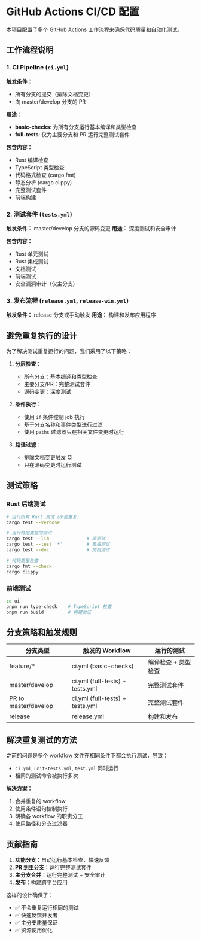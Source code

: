 # GitHub Actions CI/CD 配置

本项目配置了多个 GitHub Actions 工作流程来确保代码质量和自动化测试。

## 工作流程说明

### 1. CI Pipeline (`ci.yml`)
**触发条件：** 
- 所有分支的提交（排除文档变更）
- 向 master/develop 分支的 PR

**用途：** 
- **basic-checks**: 为所有分支运行基本编译和类型检查
- **full-tests**: 仅为主要分支和 PR 运行完整测试套件

**包含内容：**
- Rust 编译检查
- TypeScript 类型检查  
- 代码格式检查 (cargo fmt)
- 静态分析 (cargo clippy)
- 完整测试套件
- 前端构建

### 2. 测试套件 (`tests.yml`)
**触发条件：** master/develop 分支的源码变更
**用途：** 深度测试和安全审计

**包含内容：**
- Rust 单元测试
- Rust 集成测试
- 文档测试
- 前端测试
- 安全漏洞审计（仅主分支）

### 3. 发布流程 (`release.yml`, `release-win.yml`)
**触发条件：** release 分支或手动触发
**用途：** 构建和发布应用程序

## 避免重复执行的设计

为了解决测试重复运行的问题，我们采用了以下策略：

1. **分层检查**：
   - 所有分支：基本编译和类型检查
   - 主要分支/PR：完整测试套件
   - 源码变更：深度测试

2. **条件执行**：
   - 使用 `if` 条件控制 job 执行
   - 基于分支名称和事件类型进行过滤
   - 使用 `paths` 过滤器只在相关文件变更时运行

3. **路径过滤**：
   - 排除文档变更触发 CI
   - 只在源码变更时运行测试

## 测试策略

### Rust 后端测试
```bash
# 运行所有 Rust 测试（不会重复）
cargo test --verbose

# 运行特定类型的测试
cargo test --lib              # 库测试
cargo test --test '*'         # 集成测试  
cargo test --doc              # 文档测试

# 代码质量检查
cargo fmt --check
cargo clippy
```

### 前端测试
```bash
cd ui
pnpm run type-check    # TypeScript 检查
pnpm run build         # 构建验证
```

## 分支策略和触发规则

| 分支类型 | 触发的 Workflow | 运行的测试 |
|---------|----------------|-----------|
| feature/* | ci.yml (basic-checks) | 编译检查 + 类型检查 |
| master/develop | ci.yml (full-tests) + tests.yml | 完整测试套件 |
| PR to master/develop | ci.yml (full-tests) + tests.yml | 完整测试套件 |
| release | release.yml | 构建和发布 |

## 解决重复测试的方法

之前的问题是多个 workflow 文件在相同条件下都会执行测试，导致：
- `ci.yml`, `unit-tests.yml`, `test.yml` 同时运行
- 相同的测试命令被执行多次

**解决方案：**
1. 合并重复的 workflow
2. 使用条件语句控制执行
3. 明确各 workflow 的职责分工
4. 使用路径和分支过滤器

## 贡献指南

1. **功能分支**：自动运行基本检查，快速反馈
2. **PR 到主分支**：运行完整测试套件
3. **主分支合并**：运行完整测试 + 安全审计
4. **发布**：构建跨平台应用

这样的设计确保了：
- ✅ 不会重复运行相同的测试
- ✅ 快速反馈开发者
- ✅ 主分支质量保证
- ✅ 资源使用优化
